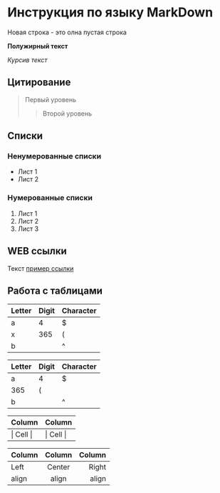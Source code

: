 # Инструкция по языку MarkDown

Новая строка - это олна пустая строка

**Полужирный текст**

_Курсив текст_

## Цитирование

> Первый уровень
>
> > Второй уровень

## Списки

### Ненумерованные списки

- Лист 1
- Лист 2

### Нумерованные списки

1. Лист 1
2. Лист 2
3. Лист 3

## WEB ссылки

Текст [пример ссылки](http.example.com "Всплывающая подсказка")

## Работа с таблицами

| Letter | Digit | Character |
| ------ | ----- | --------- |
| a      | 4     | $         |
| x      | 365   | (         |
| b      |       | ^         |

| Letter | Digit | Character |
| ------ | ----- | --------- |
| a      | 4     | $         |
| 365    | (     |
| b      |       | ^         |

| Column     | Column     |
| ---------- | ---------- |
| \| Cell \| | \| Cell \| |

| Column | Column | Column |
| :----- | :----: | -----: |
| Left   | Center |  Right |
| align  | align  |  align |
